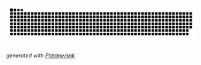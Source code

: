 <picture>
  <source media="(prefers-color-scheme: dark)" srcset="https://raw.githubusercontent.com/Blank0120/Blank0120/output/github-contribution-grid-snake-dark.svg">
  <source media="(prefers-color-scheme: light)" srcset="https://raw.githubusercontent.com/Blank0120/Blank0120/output/github-contribution-grid-snake.svg">
  <img alt="github contribution grid snake animation" src="https://raw.githubusercontent.com/Blank0120/Blank0120/output/github-contribution-grid-snake.svg">
</picture>

_generated with [Platane/snk](https://github.com/Platane/snk)_
